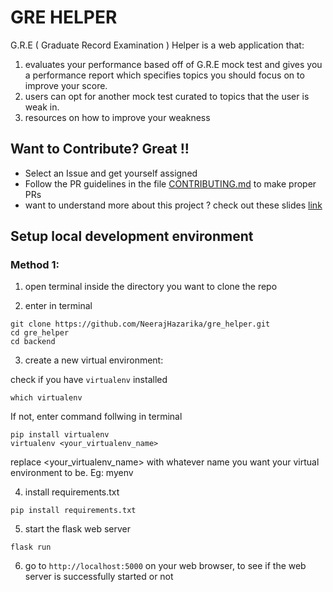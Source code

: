 # GRE HELPER

G.R.E ( Graduate Record Examination ) Helper is a web application that:
1) evaluates your performance based off of G.R.E mock test and gives you a performance report which specifies topics you should focus on to improve your score. 
2) users can opt for another mock test curated to topics that the user is weak in.
3) resources on how to improve your weakness

## Want to Contribute? Great !!

- Select an Issue and get yourself assigned
- Follow the PR guidelines in the file [CONTRIBUTING.md](./CONTRIBUTING.md) to make proper PRs
- want to understand more about this project ? check out these slides [link](https://www.canva.com/design/DAFjhSgmIlM/Ya46ijOR0QfBka927DwEVg/edit?utm_content=DAFjhSgmIlM&utm_campaign=designshare&utm_medium=link2&utm_source=sharebutton)

## Setup local development environment 

### Method 1:

1. open terminal inside the directory you want to clone the repo

2. enter in terminal
``` 
git clone https://github.com/NeerajHazarika/gre_helper.git
cd gre_helper
cd backend 
```

3. create a new virtual environment:
   
check if you have `virtualenv` installed
```
which virtualenv
```
If not, enter command follwing in terminal
```
pip install virtualenv
virtualenv <your_virtualenv_name>
```
replace <your_virtualenv_name> with whatever name you want your virtual environment to be. Eg: myenv

4. install requirements.txt
```
pip install requirements.txt
```

5. start the flask web server
```
flask run
```

6. go to `http://localhost:5000` on your web browser, to see if the web server is successfully started or not